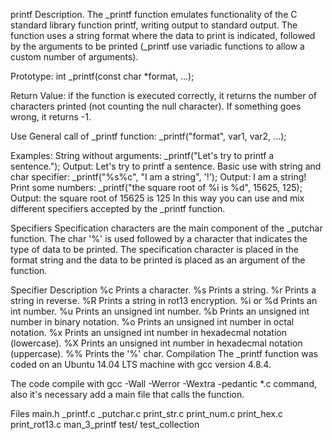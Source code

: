 printf
Description.
The _printf function emulates functionality of the C standard library function printf, writing output to standard output.
The function uses a string format where the data to print is indicated, followed by the arguments to be printed (_printf use variadic functions to allow a custom number of arguments).

Prototype: int _printf(const char *format, ...);

Return Value: if the function is executed correctly, it returns the number of characters printed (not counting the null character). If something goes wrong, it returns -1.


Use
General call of _printf function:
_printf("format", var1, var2, ...);

Examples:
String without arguments: _printf("Let's try to printf a sentence.");
Output: Let's try to printf a sentence.
Basic use with string and char specifier: _printf("%s%c", "I am a string", '!');
Output: I am a string!
Print some numbers: _printf("the square root of %i is %d", 15625, 125);
Output: the square root of 15625 is 125
In this way you can use and mix different specifiers accepted by the _printf function.


Specifiers
Specification characters are the main component of the _putchar function. The char '%' is used followed by a character that indicates the type of data to be printed. The specification character is placed in the format string and the data to be printed is placed as an argument of the function.

Specifier	Description
%c	Prints a character.
%s	Prints a string.
%r	Prints a string in reverse.
%R	Prints a string in rot13 encryption.
%i or %d	Prints an int number.
%u	Prints an unsigned int number.
%b	Prints an unsigned int number in binary notation.
%o	Prints an unsigned int number in octal notation.
%x	Prints an unsigned int number in hexadecmal notation (lowercase).
%X	Prints an unsigned int number in hexadecmal notation (uppercase).
%%	Prints the '%' char.
Compilation
The _printf function was coded on an Ubuntu 14.04 LTS machine with gcc version 4.8.4.

The code compile with gcc -Wall -Werror -Wextra -pedantic *.c command, also it's necessary add a main file that calls the function.


Files
main.h
_printf.c
_putchar.c
print_str.c
print_num.c
print_hex.c
print_rot13.c
man_3_printf
test/
test_collection
